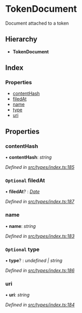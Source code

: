 # TokenDocument

Document attached to a token

## Hierarchy

* **TokenDocument**

## Index

### Properties

* [contentHash](tokendocument.md#contenthash)
* [filedAt](tokendocument.md#optional-filedat)
* [name](tokendocument.md#name)
* [type](tokendocument.md#optional-type)
* [uri](tokendocument.md#uri)

## Properties

### contentHash

• **contentHash**: _string_

_Defined in_ [_src/types/index.ts:185_](https://github.com/PolymathNetwork/polymesh-sdk/blob/7362b318/src/types/index.ts#L185)

### `Optional` filedAt

• **filedAt**? : [_Date_](../enums/transactionargumenttype.md#date)

_Defined in_ [_src/types/index.ts:187_](https://github.com/PolymathNetwork/polymesh-sdk/blob/7362b318/src/types/index.ts#L187)

### name

• **name**: _string_

_Defined in_ [_src/types/index.ts:183_](https://github.com/PolymathNetwork/polymesh-sdk/blob/7362b318/src/types/index.ts#L183)

### `Optional` type

• **type**? : _undefined \| string_

_Defined in_ [_src/types/index.ts:186_](https://github.com/PolymathNetwork/polymesh-sdk/blob/7362b318/src/types/index.ts#L186)

### uri

• **uri**: _string_

_Defined in_ [_src/types/index.ts:184_](https://github.com/PolymathNetwork/polymesh-sdk/blob/7362b318/src/types/index.ts#L184)


